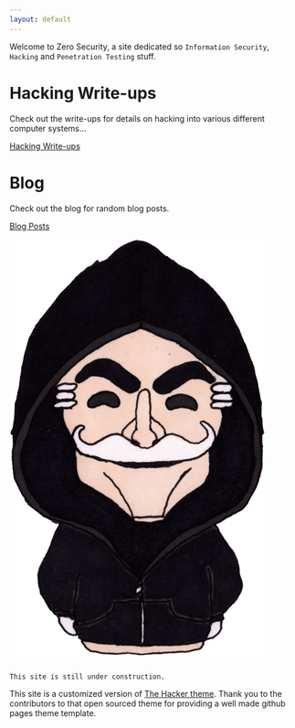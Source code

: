 ```yaml
---
layout: default
---
```


Welcome to Zero Security, a site dedicated so `Information Security`, `Hacking` and `Penetration Testing` stuff.

# Hacking Write-ups

Check out the write-ups for details on hacking into various different computer systems...

[Hacking Write-ups](./writeups/main-writeups.html)

# Blog

Check out the blog for random blog posts.

[Blog Posts](./blog/main-blog.html)


![Mr Robot](/assets/images/mr_robot_0.png)

```
This site is still under construction.
```

This site is a customized version of [The Hacker theme](https://github.com/pages-themes/hacker). Thank you to the contributors to that open sourced theme for providing a well made github pages theme template.